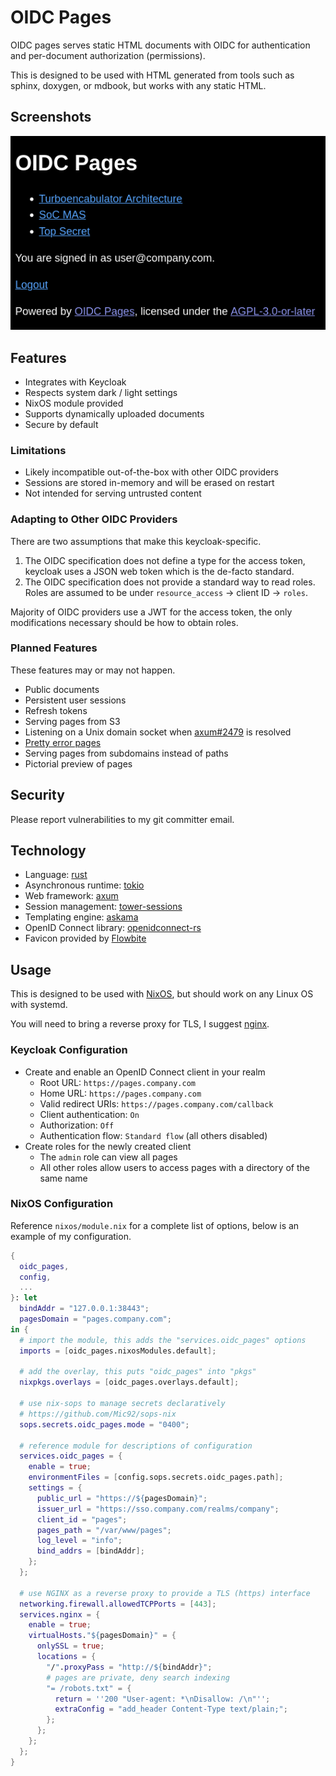# OIDC Pages

OIDC pages serves static HTML documents with OIDC for authentication and
per-document authorization (permissions).

This is designed to be used with HTML generated from tools such as sphinx,
doxygen, or mdbook, but works with any static HTML.

## Screenshots

![OIDC Pages index](/screenshots/index.png?raw=true "OIDC Pages index")

## Features

* Integrates with Keycloak
* Respects system dark / light settings
* NixOS module provided
* Supports dynamically uploaded documents
* Secure by default

### Limitations

* Likely incompatible out-of-the-box with other OIDC providers
* Sessions are stored in-memory and will be erased on restart
* Not intended for serving untrusted content

### Adapting to Other OIDC Providers

There are two assumptions that make this keycloak-specific.

1. The OIDC specification does not define a type for the access token,
   keycloak uses a JSON web token which is the de-facto standard.
2. The OIDC specification does not provide a standard way to read roles.
   Roles are assumed to be under `resource_access` -> client ID -> `roles`.

Majority of OIDC providers use a JWT for the access token,
the only modifications necessary should be how to obtain roles.

### Planned Features

These features may or may not happen.

* Public documents
* Persistent user sessions
* Refresh tokens
* Serving pages from S3
* Listening on a Unix domain socket when [axum#2479](https://github.com/tokio-rs/axum/pull/2479) is resolved
* [Pretty error pages](https://docs.rs/tower-http/0.5.2/tower_http/services/struct.ServeDir.html#method.not_found_service)
* Serving pages from subdomains instead of paths
* Pictorial preview of pages

## Security

Please report vulnerabilities to my git committer email.

## Technology

* Language: [rust](https://www.rust-lang.org)
* Asynchronous runtime: [tokio](https://tokio.rs)
* Web framework: [axum](https://github.com/tokio-rs/axum)
* Session management: [tower-sessions](https://github.com/maxcountryman/tower-sessions)
* Templating engine: [askama](https://github.com/djc/askama)
* OpenID Connect library: [openidconnect-rs](https://github.com/ramosbugs/openidconnect-rs)
* Favicon provided by [Flowbite](https://flowbite.com/icons)

## Usage

This is designed to be used with [NixOS], but should work on any Linux OS with
systemd.

You will need to bring a reverse proxy for TLS, I suggest [nginx].

### Keycloak Configuration

* Create and enable an OpenID Connect client in your realm
  * Root URL: `https://pages.company.com`
  * Home URL: `https://pages.company.com`
  * Valid redirect URIs: `https://pages.company.com/callback`
  * Client authentication: `On`
  * Authorization: `Off`
  * Authentication flow: `Standard flow` (all others disabled)
* Create roles for the newly created client
  * The `admin` role can view all pages
  * All other roles allow users to access pages with a directory of the same name

### NixOS Configuration

Reference `nixos/module.nix` for a complete list of options,
below is an example of my configuration.

```nix
{
  oidc_pages,
  config,
  ...
}: let
  bindAddr = "127.0.0.1:38443";
  pagesDomain = "pages.company.com";
in {
  # import the module, this adds the "services.oidc_pages" options
  imports = [oidc_pages.nixosModules.default];

  # add the overlay, this puts "oidc_pages" into "pkgs"
  nixpkgs.overlays = [oidc_pages.overlays.default];

  # use nix-sops to manage secrets declaratively
  # https://github.com/Mic92/sops-nix
  sops.secrets.oidc_pages.mode = "0400";

  # reference module for descriptions of configuration
  services.oidc_pages = {
    enable = true;
    environmentFiles = [config.sops.secrets.oidc_pages.path];
    settings = {
      public_url = "https://${pagesDomain}";
      issuer_url = "https://sso.company.com/realms/company";
      client_id = "pages";
      pages_path = "/var/www/pages";
      log_level = "info";
      bind_addrs = [bindAddr];
    };
  };

  # use NGINX as a reverse proxy to provide a TLS (https) interface
  networking.firewall.allowedTCPPorts = [443];
  services.nginx = {
    enable = true;
    virtualHosts."${pagesDomain}" = {
      onlySSL = true;
      locations = {
        "/".proxyPass = "http://${bindAddr}";
        # pages are private, deny search indexing
        "= /robots.txt" = {
          return = ''200 "User-agent: *\nDisallow: /\n"'';
          extraConfig = "add_header Content-Type text/plain;";
        };
      };
    };
  };
}
```

[NixOS]: https://nixos.org
[nginx]: https://nginx.org
